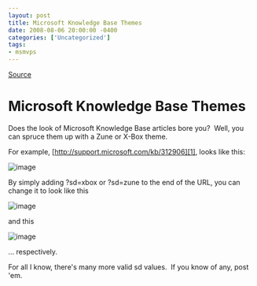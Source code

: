 ```yaml
---
layout: post
title: Microsoft Knowledge Base Themes
date: 2008-08-06 20:00:00 -0400
categories: ['Uncategorized']
tags:
- msmvps
---
```

[Source](http://blogs.msmvps.com/peterritchie/2008/08/07/microsoft-knowledge-base-themes/ "Permalink to Microsoft Knowledge Base Themes")

# Microsoft Knowledge Base Themes

Does the look of Microsoft Knowledge Base articles bore you?  Well, you can spruce them up with a Zune or X-Box theme.

For example, [http://support.microsoft.com/kb/312906][1], looks like this:

![image][2] 

By simply adding ?sd=xbox or ?sd=zune to the end of the URL, you can change it to look like this

![image][3] 

and this

![image][4]

… respectively.

For all I know, there's many more valid sd values.  If you know of any, post 'em. 

[1]: http://support.microsoft.com/kb/312906?sd=xbox "http://support.microsoft.com/kb/312906?sd=xbox"
[2]: http://msmvps.com/cfs-file.ashx/__key/CommunityServer.Blogs.Components.WeblogFiles/peterritchie.MicrosoftKnowledgeBaseThemes_5F00_D72C/image_5F00_thumb.png "image"
[3]: http://msmvps.com/cfs-file.ashx/__key/CommunityServer.Blogs.Components.WeblogFiles/peterritchie.MicrosoftKnowledgeBaseThemes_5F00_D72C/image_5F00_7.png "image"
[4]: http://msmvps.com/cfs-file.ashx/__key/CommunityServer.Blogs.Components.WeblogFiles/peterritchie.MicrosoftKnowledgeBaseThemes_5F00_D72C/image_5F00_8.png "image"

